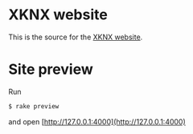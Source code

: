 # XKNX website 

This is the source for the [XKNX website](http://xknx.io).

# Site preview

Run

```bash
$ rake preview
```

and open [http://127.0.0.1:4000](http://127.0.0.1:4000)
